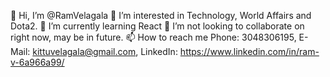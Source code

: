👋 Hi, I’m @RamVelagala
👀 I’m interested in Technology, World Affairs and Dota2.
🌱 I’m currently learning React
💞️ I’m not looking to collaborate on right now, may be in future.
📫 How to reach me Phone: 3048306195, E-Mail: kittuvelagala@gmail.com, LinkedIn: https://www.linkedin.com/in/ram-v-6a966a99/
